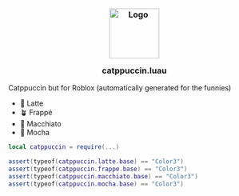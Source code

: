 <h3 align="center">
	<img src="https://raw.githubusercontent.com/catppuccin/catppuccin/main/assets/logos/exports/1544x1544_circle.png" width="100" alt="Logo"/><br/>
	<img src="https://raw.githubusercontent.com/catppuccin/catppuccin/main/assets/misc/transparent.png" height="30" width="0px"/>
	catppuccin.luau
	<img src="https://raw.githubusercontent.com/catppuccin/catppuccin/main/assets/misc/transparent.png" height="30" width="0px"/>
</h3>

Catppuccin but for Roblox (automatically generated for the funnies)

- 🌻 Latte
- 🪴 Frappé
- 🌺 Macchiato
- 🌿 Mocha

```lua
local catppuccin = require(...)

assert(typeof(catppuccin.latte.base) == "Color3")
assert(typeof(catppuccin.frappe.base) == "Color3")
assert(typeof(catppuccin.macchiato.base) == "Color3")
assert(typeof(catppuccin.mocha.base) == "Color3")
```
